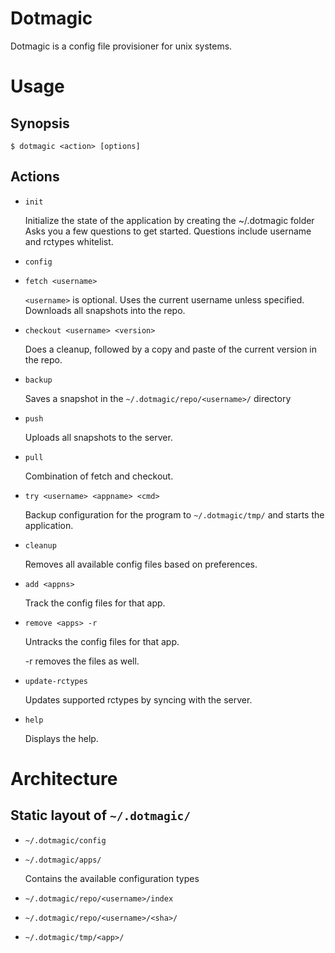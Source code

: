 Dotmagic
========

Dotmagic is a config file provisioner for unix systems.

Usage
=====

Synopsis
--------

    $ dotmagic <action> [options]

Actions
-------

* ``init``

    Initialize the state of the application by creating the ~/.dotmagic folder
    Asks you a few questions to get started.
    Questions include username and rctypes whitelist.

* ``config``

* ``fetch <username>``

    ``<username>`` is optional. Uses the current username unless specified.
    Downloads all snapshots into the repo.

* ``checkout <username> <version>``

    Does a cleanup, followed by a copy and paste of the current version in the repo.

* ``backup``

    Saves a snapshot in the ``~/.dotmagic/repo/<username>/`` directory

* ``push``

    Uploads all snapshots to the server.

* ``pull``

    Combination of fetch and checkout.

* ``try <username> <appname> <cmd>``

    Backup configuration for the program to ``~/.dotmagic/tmp/``
    and starts the application.

* ``cleanup``

    Removes all available config files based on preferences.

*  ``add <appns>``
    
    Track the config files for that app.

*  ``remove <apps> -r``

    Untracks the config files for that app.

    -r removes the files as well.

*  ``update-rctypes``
    
    Updates supported rctypes by syncing with the server.

*   ``help``

    Displays the help.


Architecture
============

Static layout of ``~/.dotmagic/``
--------------------------------

* ``~/.dotmagic/config``

* ``~/.dotmagic/apps/``

    Contains the available configuration types

* ``~/.dotmagic/repo/<username>/index``

* ``~/.dotmagic/repo/<username>/<sha>/``

* ``~/.dotmagic/tmp/<app>/``


